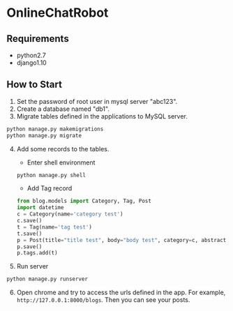 # OnlineChatRobot

## Requirements

* python2.7
* django1.10

## How to Start
1. Set the password of root user in mysql server "abc123".
2. Create a database named "db1".
3. Migrate tables defined in the applications to MySQL server.
```bash
python manage.py makemigrations
python manage.py migrate
```
4. Add some records to the tables.
    * Enter shell environment
    ```bash
    python manage.py shell
    ```
    
    * Add Tag record
    ```python
    from blog.models import Category, Tag, Post
    import datetime
    c = Category(name='category test')
    c.save()
    t = Tag(name='tag test')
    t.save()
    p = Post(title="title test", body="body test", category=c, abstract="abstract test", create_time=datetime.datetime.now(), modified_time=datetime.datetime.now())
    p.save()
    p.tags.add(t)

    ```
5. Run server
```bash
python manage.py runserver
```

6. Open chrome and try to access the urls defined in the app. 
    For example, `http://127.0.0.1:8000/blogs`. 
    Then you can see your posts. 